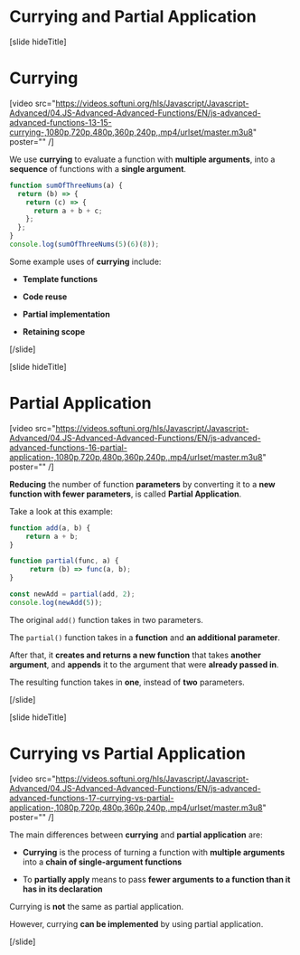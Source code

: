 # Currying and Partial Application

[slide hideTitle]

# Currying

[video src="https://videos.softuni.org/hls/Javascript/Javascript-Advanced/04.JS-Advanced-Advanced-Functions/EN/js-advanced-advanced-functions-13-15-currying-,1080p,720p,480p,360p,240p,.mp4/urlset/master.m3u8" poster="" /]

We use **currying** to evaluate a function with **multiple arguments**, into a **sequence** of functions with a **single argument**.

```js live
function sumOfThreeNums(a) {
  return (b) => {
    return (c) => {
      return a + b + c;
    };
  };
}
console.log(sumOfThreeNums(5)(6)(8));
```

Some example uses of **currying** include:

- **Template functions**

- **Code reuse**

- **Partial implementation**

- **Retaining scope**

[/slide]

[slide hideTitle]
# Partial Application

[video src="https://videos.softuni.org/hls/Javascript/Javascript-Advanced/04.JS-Advanced-Advanced-Functions/EN/js-advanced-advanced-functions-16-partial-application-,1080p,720p,480p,360p,240p,.mp4/urlset/master.m3u8" poster="" /]

**Reducing** the number of function **parameters** by converting it to a **new function with fewer parameters**, is called **Partial Application**.

Take a look at this example:

```js live 
function add(a, b) {
    return a + b;
}

function partial(func, a) {
     return (b) => func(a, b);
}

const newAdd = partial(add, 2);
console.log(newAdd(5));
```

The original `add()` function takes in two parameters.

The `partial()` function takes in a **function** and **an additional parameter**. 

After that, it **creates and returns a new function** that takes **another argument**, and **appends** it to the argument that were **already passed in**.

The resulting function takes in **one**, instead of **two** parameters.

[/slide]

[slide hideTitle]
# Currying vs Partial Application

[video src="https://videos.softuni.org/hls/Javascript/Javascript-Advanced/04.JS-Advanced-Advanced-Functions/EN/js-advanced-advanced-functions-17-currying-vs-partial-application-,1080p,720p,480p,360p,240p,.mp4/urlset/master.m3u8" poster="" /]

The main differences between **currying** and **partial application** are:

- **Currying** is the process of turning a function with **multiple arguments** into a **chain of single-argument functions**

- To **partially apply** means to pass **fewer arguments to a function than it has in its declaration**

Currying is **not** the same as partial application.

However, currying **can be implemented** by using partial application.

[/slide]
